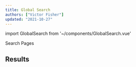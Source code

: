 ```yaml
---
title: Global Search
authors: ["Victor Fisher"]
updated: "2021-10-27"
---
```


import GlobalSearch from '~/components/GlobalSearch.vue'

<g-link to="/search">Search Pages</g-link>

## Results

<GlobalSearch />
